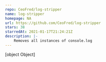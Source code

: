 ```yaml
---
repo: CeoFred/log-stripper
name: log-stripper
homepage: NA
url: https://github.com/CeoFred/log-stripper
stars: 38
starredAt: 2021-01-17T21:24:21Z
description: |-
    Removes all instances of console.log
---
```


[object Object]
